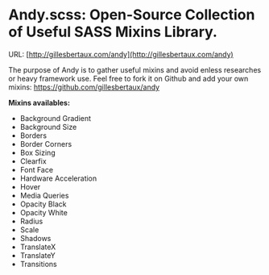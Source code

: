 # Andy.scss: Open-Source Collection of Useful SASS Mixins Library.

URL: [http://gillesbertaux.com/andy](http://gillesbertaux.com/andy)
 
The purpose of Andy is to gather useful mixins and avoid enless researches or heavy framework use. Feel free to fork it on Github and add your own mixins: https://github.com/gillesbertaux/andy

**Mixins availables:**
- Background Gradient
- Background Size
- Borders
- Border Corners
- Box Sizing
- Clearfix
- Font Face
- Hardware Acceleration
- Hover
- Media Queries
- Opacity Black
- Opacity White
- Radius
- Scale
- Shadows
- TranslateX
- TranslateY
- Transitions